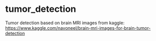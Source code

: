 # tumor_detection

Tumor detection based on brain MRI images from kaggle: https://www.kaggle.com/navoneel/brain-mri-images-for-brain-tumor-detection

